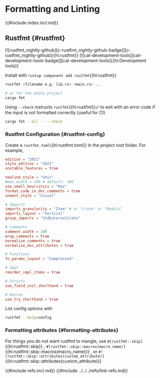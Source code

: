 # Formatting and Linting

{{#include index.incl.md}}

## Rustfmt {#rustfmt}

[![rustfmt_nightly-github][c-rustfmt_nightly-github-badge]][c-rustfmt_nightly-github]{{hi:rustfmt}}  [![cat-development-tools][cat-development-tools-badge]][cat-development-tools]{{hi:Development tools}}

Install with `rustup component add rustfmt`{{hi:rustfmt}}

```sh
rustfmt <filename e.g. lib.rs> <main.rs> ...

# or for the whole project
cargo fmt
```

Using `--check` instructs `rustfmt`{{hi:rustfmt}}⮳ to exit with an error code if the input is not formatted correctly (useful for CI).

```sh
cargo fmt --all -- --check
```

### Rustfmt Configuration {#rustfmt-config}

Create a `rustfmt.toml`{{hi:rustfmt.toml}} in the project root folder.
For example,

```toml
edition = "2021"
style_edition = "2021"
unstable_features = true

newline_style = "Unix"
#max_width = 100 # default: 100
use_small_heuristics = "Max"
format_code_in_doc_comments = true
indent_style = "Visual"

# Imports
imports_granularity = "Item" # or "Crate" or "Module"
imports_layout = "Vertical"
group_imports = "StdExternalCrate"

# Comments
comment_width = 100
wrap_comments = true
normalize_comments = true
normalize_doc_attributes = true

# Functions
fn_params_layout = "Compressed"

# Impl
reorder_impl_items = true

# Structs
use_field_init_shorthand = true

# Macros
use_try_shorthand = true
```

List config options with

```sh
rustfmt --help=config
```

### Formatting attributes {#formatting-attributes}

For things you do not want rustfmt to mangle, use `#[rustfmt::skip]`{{hi:rustfmt::skip}} , `#[rustfmt::skip::macros(macro_name)]`{{hi:rustfmt::skip::macros(macro_name)}} , or `#![rustfmt::skip::attributes(custom_attribute)]`{{hi:rustfmt::skip::attributes(custom_attribute)}}

{{#include refs.incl.md}}
{{#include ../../../refs/link-refs.md}}

<div class="hidden">
</div>
